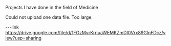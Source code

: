 Projects I have done in the field of Medicine

Could not upload one data file. Too large.

 ---link 
 https://drive.google.com/file/d/1FOzMvrKrnuaWEMKZmDI0Vrx89GlnFDcz/view?usp=sharing
